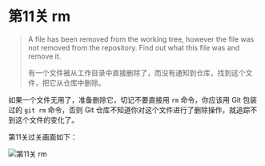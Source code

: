 
# 第11关 rm

> A file has been removed from the working tree, however the file was not removed from the repository.  Find out what this file was and remove it.
>
> 有一个文件被从工作目录中直接删除了，而没有通知到仓库，找到这个文件，把它从仓库中删除。

如果一个文件无用了，准备删除它，切记不要直接用 `rm` 命令，你应该用 Git 包装过的 `git rm` 命令，否则 Git 仓库不知道你对这个文件进行了删除操作，就追踪不到这个文件的变化了。

第11关过关画面如下：

![第11关 rm](../images/level-11-rm.png)
